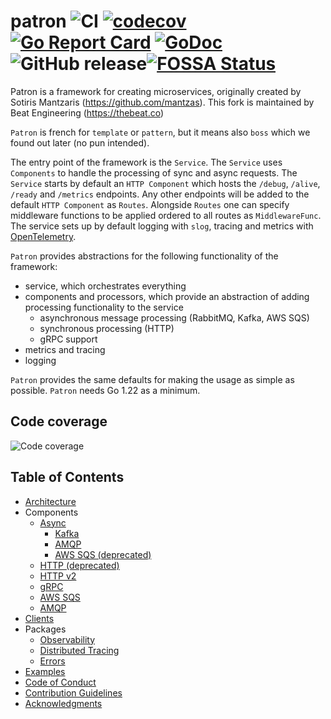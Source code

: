 # patron ![CI](https://github.com/beatlabs/patron/workflows/CI/badge.svg) [![codecov](https://codecov.io/gh/beatlabs/patron/graph/badge.svg?token=sxY15rXW1X)](https://codecov.io/gh/beatlabs/patron) [![Go Report Card](https://goreportcard.com/badge/github.com/beatlabs/patron)](https://goreportcard.com/report/github.com/beatlabs/patron) [![GoDoc](https://godoc.org/github.com/beatlabs/patron?status.svg)](https://godoc.org/github.com/beatlabs/patron) ![GitHub release](https://img.shields.io/github/release/beatlabs/patron.svg)[![FOSSA Status](https://app.fossa.com/api/projects/git%2Bgithub.com%2Fbeatlabs%2Fpatron.svg?type=shield&issueType=license)](https://app.fossa.com/projects/git%2Bgithub.com%2Fbeatlabs%2Fpatron?ref=badge_shield&issueType=license)

Patron is a framework for creating microservices, originally created by Sotiris Mantzaris (<https://github.com/mantzas>). This fork is maintained by Beat Engineering (<https://thebeat.co>)

`Patron` is french for `template` or `pattern`, but it means also `boss` which we found out later (no pun intended).

The entry point of the framework is the `Service`. The `Service` uses `Components` to handle the processing of sync and async requests. The `Service` starts by default an `HTTP Component` which hosts the `/debug`, `/alive`, `/ready` and `/metrics` endpoints. Any other endpoints will be added to the default `HTTP Component` as `Routes`. Alongside `Routes` one can specify middleware functions to be applied ordered to all routes as `MiddlewareFunc`. The service sets up by default logging with `slog`, tracing and metrics with [OpenTelemetry](https://opentelemetry.io).

`Patron` provides abstractions for the following functionality of the framework:

- service, which orchestrates everything
- components and processors, which provide an abstraction of adding processing functionality to the service
  - asynchronous message processing (RabbitMQ, Kafka, AWS SQS)
  - synchronous processing (HTTP)
  - gRPC support
- metrics and tracing
- logging

`Patron` provides the same defaults for making the usage as simple as possible.
`Patron` needs Go 1.22 as a minimum.

## Code coverage

![Code coverage](https://codecov.io/gh/beatlabs/patron/graphs/icicle.svg?token=sxY15rXW1X)

## Table of Contents

- [Architecture](docs/Architecture.md)
- Components
  - [Async](docs/components/async/Async.md)
    - [Kafka](docs/components/async/Kafka.md)
    - [AMQP](docs/components/async/AMQP.md)
    - [AWS SQS (deprecated)](docs/components/async/AWSSQS.md)
  - [HTTP (deprecated)](docs/components/HTTP.md)
  - [HTTP v2](docs/components/HTTPv2.md)
  - [gRPC](docs/components/gRPC.md)
  - [AWS SQS](docs/components/SQS.md)
  - [AMQP](docs/components/AMQP.md)
- [Clients](docs/clients/Clients.md)
- Packages
  - [Observability](docs/observability/Observability.md)
  - [Distributed Tracing](docs/observability/DistributedTracing.md)  
  - [Errors](docs/other/Errors.md)
- [Examples](docs/Examples.md)
- [Code of Conduct](docs/CodeOfConduct.md)
- [Contribution Guidelines](docs/ContributionGuidelines.md)
- [Acknowledgments](docs/ACKNOWLEDGMENTS.md)
